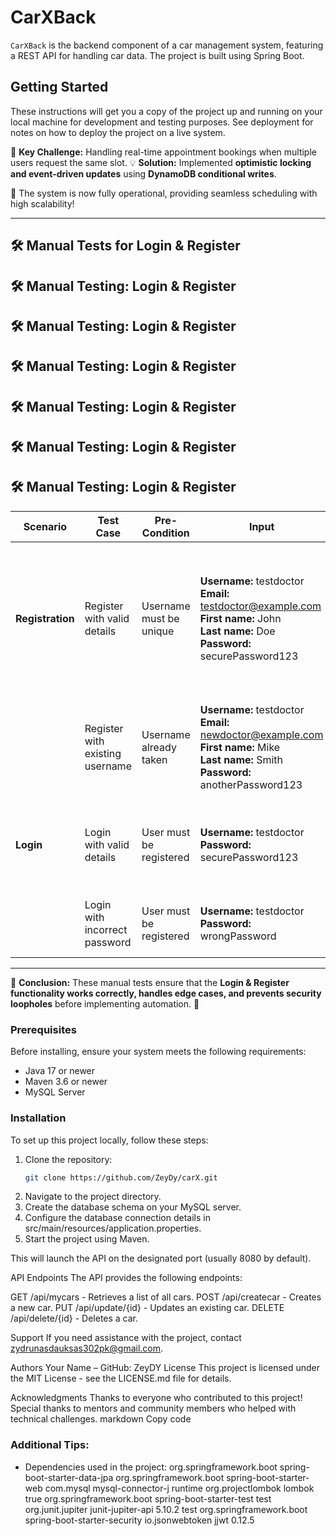 # CarXBack

`CarXBack` is the backend component of a car management system, featuring a REST API for handling car data. The project is built using Spring Boot.

## Getting Started

These instructions will get you a copy of the project up and running on your local machine for development and testing purposes. See deployment for notes on how to deploy the project on a live system.

🔧 **Key Challenge:** Handling real-time appointment bookings when multiple users request the same slot.
💡 **Solution:** Implemented **optimistic locking and event-driven updates** using **DynamoDB conditional writes**.

🚀 The system is now fully operational, providing seamless scheduling with high scalability!

---

## **🛠️ Manual Tests for Login & Register**

## 🛠 Manual Testing: Login & Register

## 🛠 Manual Testing: Login & Register

## 🛠 Manual Testing: Login & Register

## 🛠 Manual Testing: Login & Register

## 🛠 Manual Testing: Login & Register
## 🛠 Manual Testing: Login & Register

| **Scenario**       | **Test Case**                  | **Pre-Condition**        | **Input**                                                                                         | **Steps**                                      | **Expected Result**                          | **Actual Result** |
|--------------------|--------------------------------|-------------------------|-------------------------------------------------------------------------------------------------|------------------------------------------------|----------------------------------------------|------------------|
| **Registration**  | Register with valid details    | Username must be unique | **Username:** testdoctor <br> **Email:** testdoctor@example.com <br> **First name:** John <br> **Last name:** Doe <br> **Password:** securePassword123 | 1. Go to registration page <br> 2. Enter details <br> 3. Click "Register" <br> 4. Verify success message <br> 5. Try logging in | Successfully registers and can log in. | **Registration successful** |
|                   | Register with existing username | Username already taken  | **Username:** testdoctor <br> **Email:** newdoctor@example.com <br> **First name:** Mike <br> **Last name:** Smith <br> **Password:** anotherPassword123 | 1. Go to registration page <br> 2. Enter existing username <br> 3. Click "Register" | Error: "Username already in use!" | **Failed to register: Status 409** |
| **Login**         | Login with valid details      | User must be registered | **Username:** testdoctor <br> **Password:** securePassword123 | 1. Enter correct username and password <br> 2. Click "Login" | Successfully logs in. | **Logged in successfully** |
|                   | Login with incorrect password | User must be registered | **Username:** testdoctor <br> **Password:** wrongPassword | 1. Enter wrong password <br> 2. Click "Login" | Error: "Invalid Credentials" | **Failed to login: Bad credentials** |




---

🎯 **Conclusion:** These manual tests ensure that the **Login & Register functionality works correctly, handles edge cases, and prevents security loopholes** before implementing automation. 🚀



### Prerequisites

Before installing, ensure your system meets the following requirements:

- Java 17 or newer
- Maven 3.6 or newer
- MySQL Server

### Installation

To set up this project locally, follow these steps:

1. Clone the repository:
   ```bash
   git clone https://github.com/ZeyDy/carX.git

2. Navigate to the project directory.
3. Create the database schema on your MySQL server.
4. Configure the database connection details in src/main/resources/application.properties.
5. Start the project using Maven.

This will launch the API on the designated port (usually 8080 by default).

API Endpoints
The API provides the following endpoints:

GET /api/mycars - Retrieves a list of all cars.
POST /api/createcar - Creates a new car.
PUT /api/update/{id} - Updates an existing car.
DELETE /api/delete/{id} - Deletes a car.

Support
If you need assistance with the project, contact zydrunasdauksas302pk@gmail.com.

Authors
Your Name – GitHub: ZeyDY
License
This project is licensed under the MIT License - see the LICENSE.md file for details.

Acknowledgments
Thanks to everyone who contributed to this project!
Special thanks to mentors and community members who helped with technical challenges.
markdown
Copy code

### Additional Tips:
- Dependencies used in the project:
   <dependency>
      <groupId>org.springframework.boot</groupId>
      <artifactId>spring-boot-starter-data-jpa</artifactId>
   </dependency>
    <dependency>
      <groupId>org.springframework.boot</groupId>
      <artifactId>spring-boot-starter-web</artifactId>
    </dependency>
  	<dependency>
  		<groupId>com.mysql</groupId>
  		<artifactId>mysql-connector-j</artifactId>
  		<scope>runtime</scope>
  	</dependency>
  	<dependency>
  		<groupId>org.projectlombok</groupId>
  		<artifactId>lombok</artifactId>
  		<optional>true</optional>
  	</dependency>
  	<dependency>
  		<groupId>org.springframework.boot</groupId>
  		<artifactId>spring-boot-starter-test</artifactId>
  		<scope>test</scope>
  	</dependency>
  	<dependency>
  		<groupId>org.junit.jupiter</groupId>
  		<artifactId>junit-jupiter-api</artifactId>
  		<version>5.10.2</version>
  		<scope>test</scope>
  	</dependency>
  	<dependency>
  		<groupId>org.springframework.boot</groupId>
  		<artifactId>spring-boot-starter-security</artifactId>
  	</dependency>
  	<dependency>
  		<groupId>io.jsonwebtoken</groupId>
  		<artifactId>jjwt</artifactId>
  		<version>0.12.5</version>
  	</dependency>







